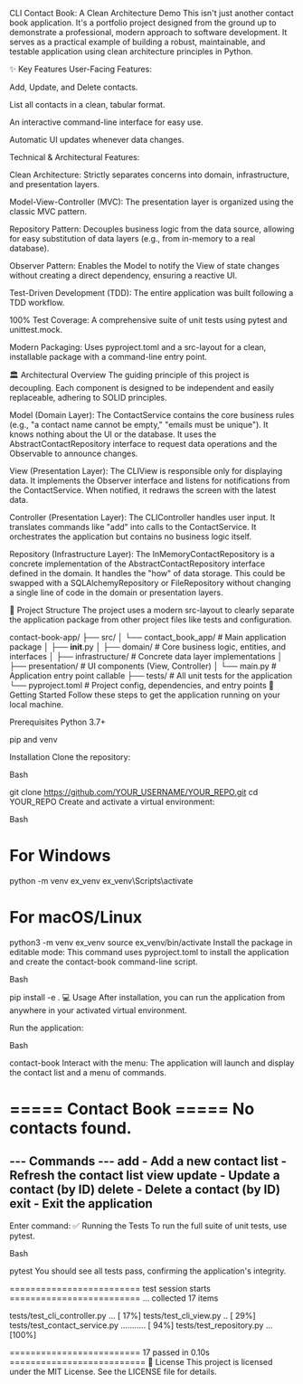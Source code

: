 CLI Contact Book: A Clean Architecture Demo
This isn't just another contact book application. It's a portfolio project designed from the ground up to demonstrate a professional, modern approach to software development. It serves as a practical example of building a robust, maintainable, and testable application using clean architecture principles in Python.

✨ Key Features
User-Facing Features:

Add, Update, and Delete contacts.

List all contacts in a clean, tabular format.

An interactive command-line interface for easy use.

Automatic UI updates whenever data changes.

Technical & Architectural Features:

Clean Architecture: Strictly separates concerns into domain, infrastructure, and presentation layers.

Model-View-Controller (MVC): The presentation layer is organized using the classic MVC pattern.

Repository Pattern: Decouples business logic from the data source, allowing for easy substitution of data layers (e.g., from in-memory to a real database).

Observer Pattern: Enables the Model to notify the View of state changes without creating a direct dependency, ensuring a reactive UI.

Test-Driven Development (TDD): The entire application was built following a TDD workflow.

100% Test Coverage: A comprehensive suite of unit tests using pytest and unittest.mock.

Modern Packaging: Uses pyproject.toml and a src-layout for a clean, installable package with a command-line entry point.

🏛️ Architectural Overview
The guiding principle of this project is decoupling. Each component is designed to be independent and easily replaceable, adhering to SOLID principles.

Model (Domain Layer): The ContactService contains the core business rules (e.g., "a contact name cannot be empty," "emails must be unique"). It knows nothing about the UI or the database. It uses the AbstractContactRepository interface to request data operations and the Observable to announce changes.

View (Presentation Layer): The CLIView is responsible only for displaying data. It implements the Observer interface and listens for notifications from the ContactService. When notified, it redraws the screen with the latest data.

Controller (Presentation Layer): The CLIController handles user input. It translates commands like "add" into calls to the ContactService. It orchestrates the application but contains no business logic itself.

Repository (Infrastructure Layer): The InMemoryContactRepository is a concrete implementation of the AbstractContactRepository interface defined in the domain. It handles the "how" of data storage. This could be swapped with a SQLAlchemyRepository or FileRepository without changing a single line of code in the domain or presentation layers.

📂 Project Structure
The project uses a modern src-layout to clearly separate the application package from other project files like tests and configuration.

contact-book-app/
├── src/
│   └── contact_book_app/   # Main application package
│       ├── __init__.py
│       ├── domain/         # Core business logic, entities, and interfaces
│       ├── infrastructure/ # Concrete data layer implementations
│       ├── presentation/   # UI components (View, Controller)
│       └── main.py         # Application entry point callable
├── tests/                  # All unit tests for the application
└── pyproject.toml          # Project config, dependencies, and entry points
🚀 Getting Started
Follow these steps to get the application running on your local machine.

Prerequisites
Python 3.7+

pip and venv

Installation
Clone the repository:

Bash

git clone https://github.com/YOUR_USERNAME/YOUR_REPO.git
cd YOUR_REPO
Create and activate a virtual environment:

Bash

# For Windows
python -m venv ex_venv
ex_venv\Scripts\activate

# For macOS/Linux
python3 -m venv ex_venv
source ex_venv/bin/activate
Install the package in editable mode:
This command uses pyproject.toml to install the application and create the contact-book command-line script.

Bash

pip install -e .
💻 Usage
After installation, you can run the application from anywhere in your activated virtual environment.

Run the application:

Bash

contact-book
Interact with the menu:
The application will launch and display the contact list and a menu of commands.

===== Contact Book =====
No contacts found.
========================

--- Commands ---
add    - Add a new contact
list   - Refresh the contact list view
update - Update a contact (by ID)
delete - Delete a contact (by ID)
exit   - Exit the application
----------------
Enter command:
✅ Running the Tests
To run the full suite of unit tests, use pytest.

Bash

pytest
You should see all tests pass, confirming the application's integrity.

========================= test session starts =========================
...
collected 17 items

tests/test_cli_controller.py ...                                 [ 17%]
tests/test_cli_view.py ..                                        [ 29%]
tests/test_contact_service.py ...........                        [ 94%]
tests/test_repository.py ...                                     [100%]

========================= 17 passed in 0.10s ==========================
📜 License
This project is licensed under the MIT License. See the LICENSE file for details.